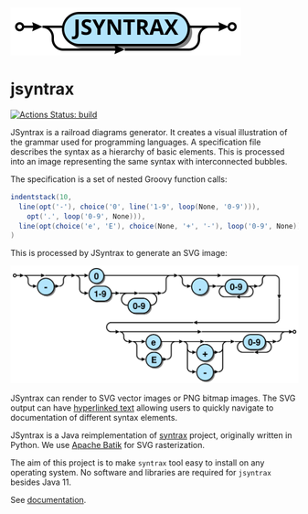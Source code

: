 ![](jsyntrax.svg)


# jsyntrax

[![Actions Status: build](https://github.com/atp-mipt/jsyntrax/workflows/build/badge.svg)](https://github.com/atp-mipt/jsyntrax/actions?query=workflow%3A"build")

JSyntrax is a railroad diagrams generator. 
It creates a visual illustration of the grammar used for programming languages. A specification file describes the syntax as a hierarchy of basic elements. 
This is processed into an image representing the same syntax with interconnected bubbles.

The specification is a set of nested Groovy function calls:

```groovy
indentstack(10,
  line(opt('-'), choice('0', line('1-9', loop(None, '0-9'))),
    opt('.', loop('0-9', None))),
  line(opt(choice('e', 'E'), choice(None, '+', '-'), loop('0-9', None)))
)
```

This is processed by JSyntrax to generate an SVG image:

![](json_number.svg)

JSyntrax can render to SVG vector images or PNG bitmap images. The SVG output can have [hyperlinked text](https://atp-mipt.github.io/jsyntrax/#_hyperlinked_svg) allowing users to quickly navigate to documentation of different syntax elements.

JSyntrax is a Java reimplementation of [syntrax](https://github.com/kevinpt/syntrax/) project, originally written in Python. We use [Apache Batik](https://xmlgraphics.apache.org/batik/) for SVG rasterization.

The aim of this project is to make `syntrax` tool easy to install on any operating system. No software and libraries are required for `jsyntrax` besides Java 11.

See [documentation](https://atp-mipt.github.io/jsyntrax/).